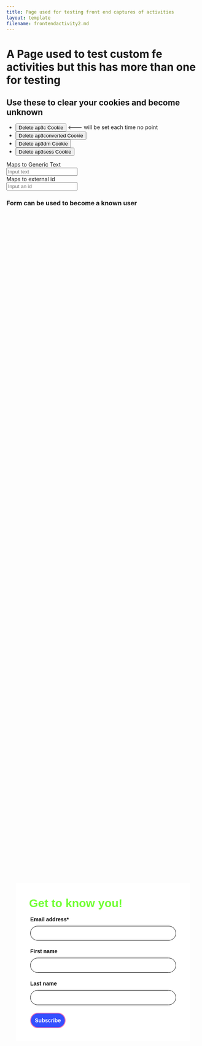 ```yaml
---
title: Page used for testing front end captures of activities
layout: template
filename: frontendactivity2.md
--- 
```

<!-- Autopilot robert capture code -->
<script>
	window.ap3c = window.ap3c || {};
	var ap3c = window.ap3c;
	ap3c.cmd = ap3c.cmd || [];
	ap3c.cmd.push(function() {
		ap3c.init('YdOVzkqoVlq0G5Pscm9iZXJ0', 'https://capture-api-master.stgautopilotapp.com/');
		ap3c.track({v: 0});
		ap3c.activity({
	"activity_id": "act:cm:another-custom-fe-activity",
	"attributes": {
		"bol:cm:boolean": true,
		"int:cm:decimal": 1656677004,
		"str:cm:postcode": "example string value"
	}
});
        ap3c.activity({
	"activity_id": "act:cm:test-that-it-is-not-brokensdfasdfasdf",
	"attributes": {
		"str:cm:generic-text": "example string value",
		"str:cm:number": "example string value"
	}
});
	});
	var s, t; s = document.createElement('script'); s.type = 'text/javascript'; s.src = "https://static.ap3stg.com/capture/master/capture.js";
	t = document.getElementsByTagName('script')[0]; t.parentNode.insertBefore(s, t);
</script>

<script>
let delete_cookie = function(name) {
    document.cookie = name +'=; Path=/; Expires=Thu, 01 Jan 1970 00:00:01 GMT;';
	console.log("Deleted ", name, "cookie");
};
</script>
# A Page used to test custom fe activities but this has more than one for testing

## Use these to clear your cookies and become unknown

* <button onclick="delete_cookie('ap3c')">Delete ap3c Cookie</button> <--- will be set each time no point
* <button onclick="delete_cookie('ap3converted')">Delete ap3converted Cookie</button>
* <button onclick="delete_cookie('ap3dm')">Delete ap3dm Cookie</button>
* <button onclick="delete_cookie('ap3sess')">Delete ap3sess Cookie</button>

<label for="genericText">Maps to Generic Text</label><br>
<input id="genericText" type="text" name="GenericTextInput" placeholder="Input text"><br>
<label for="externalid">Maps to external id</label><br>
<input id="externalid" type="text" name="Externalid" placeholder="Input an id"><br>

### Form can be used to become a known user

<div id="62be41f34a884d4c62cf1595" style="width: 100%; height: 100%;"><div id="62be41f34a884d4c62cf1595-form" class="62be41f34a884d4c62cf1595-template" style="position: relative; display: flex; height: 100%; align-items: center; justify-content: center;"><style> .ap3w-embeddable-form-62be41f34a884d4c62cf1595 { box-sizing: content-box; width: 100%; font-size: 16px; max-width: 450px; max-height: 100%; overflow: auto; background-color: #ffffff; border: 2px solid transparent; box-shadow: 0 0 10px 3px rgba(0, 0, 0, 0); } .ap3w-embeddable-form-62be41f34a884d4c62cf1595-contained { max-width: 300px; } .ap3w-embeddable-form-62be41f34a884d4c62cf1595:before { content: ' '; display: block; position: absolute; pointer-events: none; left: 0; top: 0; width: 100%; height: 100%; opacity: 80%; background-image: url(); background-position: center center; background-size: cover; background-repeat: no-repeat; } .ap3w-embeddable-form-content { margin: auto; padding: 32px; } .ap3w-embeddable-form-62be41f34a884d4c62cf1595-top { top: 0; } .ap3w-embeddable-form-62be41f34a884d4c62cf1595-bottom { bottom: 0; } .ap3w-embeddable-form-62be41f34a884d4c62cf1595-rounded { border-radius: 12px; } .ap3w-embeddable-form-62be41f34a884d4c62cf1595 .ap3w-text { margin-bottom: 16px; } .ap3w-embeddable-form-62be41f34a884d4c62cf1595 .ap3w-text * { padding-bottom: 5px; } .ap3w-embeddable-form-62be41f34a884d4c62cf1595 .ap3w-video { margin-bottom: 28px; } .ap3w-embeddable-form-62be41f34a884d4c62cf1595 .ap3w-video.ap3w-video--fill {margin: 0 -32px; margin-bottom: 28px;} .ap3w-embeddable-form-62be41f34a884d4c62cf1595 .ap3w-video.ap3w-video--fill.ap3w-video--first { margin: -32px; margin-bottom: 28px;} .ap3w-embeddable-form-62be41f34a884d4c62cf1595 .ap3w-video.ap3w-video--fill.ap3w-video--last { margin: -32px; margin-top: 20px;} .ap3w-embeddable-form-62be41f34a884d4c62cf1595 .ap3w-image { margin-bottom: 28px; } .ap3w-embeddable-form-62be41f34a884d4c62cf1595 .ap3w-image.ap3w-image--fill {margin: 0 -32px; margin-bottom: 28px;} .ap3w-embeddable-form-62be41f34a884d4c62cf1595 .ap3w-image.ap3w-image--fill.ap3w-image--first { margin: -32px; margin-bottom: 28px;} .ap3w-embeddable-form-62be41f34a884d4c62cf1595 .ap3w-image.ap3w-image--fill.ap3w-image--last { margin: -32px; margin-top: 20px;} .ap3w-embeddable-form-62be41f34a884d4c62cf1595 .ap3w-reaction { margin-bottom: 16px; } .ap3w-embeddable-form-62be41f34a884d4c62cf1595 .ap3w-form { margin-bottom: 16px; } .ap3w-embeddable-form-62be41f34a884d4c62cf1595 .ap3w-form .ap3w-input input[type=text], .ap3w-embeddable-form-62be41f34a884d4c62cf1595 .ap3w-form .ap3w-input input[type=email] { margin-bottom: 12px; } .ap3w-embeddable-form-tcpa-wrapper { text-align: center; margin-top: 12px; } .ap3w-embeddable-form-tcpa__text { color: #3f3e3e; margin: 0; font-size: 11px; line-height: 14px; } .ap3-form-br { flex-basis: 100%; height: 0; } .ap3w-embeddable-form-62be41f34a884d4c62cf1595 .ap3w-powered-by-autopilot { margin-bottom: 20px; } </style><div id="selected-_3dzgq9s6p" class=" ap3w-embeddable-form-62be41f34a884d4c62cf1595 ap3w-embeddable-form-62be41f34a884d4c62cf1595-full ap3w-embeddable-form-62be41f34a884d4c62cf1595-solid " data-select="true"><form id="ap3w-embeddable-form-62be41f34a884d4c62cf1595" class="ap3w-embeddable-form-content" style="display:flex;flex-wrap:wrap;justify-content:space-between"><div class="ap3-form-br"></div><style> .ap3w-text-62be41f34a884d4c62cf1595 { position: relative; margin: 0; margin-bottom: 16px; } .ap3w-text-62be41f34a884d4c62cf1595.ap3w-text--last { margin-bottom: 0!important; } .ap3w-text-62be41f34a884d4c62cf1595 * { margin: 0; padding-bottom: 8px; } .ap3w-text-62be41f34a884d4c62cf1595 *:last-child { padding-bottom: 0!important; } .ap3w-text-62be41f34a884d4c62cf1595 a { color: #3f3e3e; text-decoration: underline; } .ap3w-text-62be41f34a884d4c62cf1595 h1, .ap3w-text-62be41f34a884d4c62cf1595 h2, .ap3w-text-62be41f34a884d4c62cf1595 h3, .ap3w-text-62be41f34a884d4c62cf1595 h4, .ap3w-text-62be41f34a884d4c62cf1595 h5, .ap3w-text-62be41f34a884d4c62cf1595 h6, .ap3w-text-62be41f34a884d4c62cf1595 p, .ap3w-text-62be41f34a884d4c62cf1595 div> ul { text-transform: unset; text-decoration: unset; text-indent: unset; } .ap3w-text-62be41f34a884d4c62cf1595 h1 { font-family: Helvetica, sans-serif; font-size: 30px; line-height: 1.2; color: #71ff34; font-weight: 700; font-style: normal; } .ap3w-text-62be41f34a884d4c62cf1595 h2 { font-family: Helvetica, sans-serif; font-size: 20px; line-height: 1.2; color: #71ff34; font-weight: 700; font-style: normal; } .ap3w-text-62be41f34a884d4c62cf1595 h3 { font-family: Helvetica, sans-serif; font-size: 17px; line-height: 1.2; color: #71ff34; font-weight: 400; font-style: normal; } .ap3w-text-62be41f34a884d4c62cf1595 h4 { font-family: Helvetica, sans-serif; font-size: 14px; line-height: 1.2; color: #71ff34; font-weight: 400; font-style: normal; } .ap3w-text-62be41f34a884d4c62cf1595 h5 { font-family: Helvetica, sans-serif; font-size: 12px; line-height: 1.2; color: #71ff34; font-weight: 400; font-style: normal; } .ap3w-text-62be41f34a884d4c62cf1595 h6 { font-family: Helvetica, sans-serif; font-size: 12px; line-height: 1.2; color: #71ff34; font-weight: 400; font-style: normal; } .ap3w-text-62be41f34a884d4c62cf1595 p { font-family: Helvetica, sans-serif; font-size: 14px; line-height: 1.2; color: #3f3e3e; font-weight: 400; font-style: normal; } .ap3w-text-62be41f34a884d4c62cf1595 p[data-size="large"] { font-family: Helvetica, sans-serif; font-size: 17px; line-height: 1.2; color: #3f3e3e; font-weight: 400; font-style: normal; } .ap3w-text-62be41f34a884d4c62cf1595 p[data-size="small"] { font-family: Helvetica, sans-serif; font-size: 12px; line-height: 1.2; color: #3f3e3e; font-weight: 400; font-style: normal; } .ap3w-text-62be41f34a884d4c62cf1595 div > ul { font-family: Helvetica, sans-serif; font-size: 14px; line-height: 1.2; color: #3f3e3e; font-weight: 400; font-style: normal; } </style><div id="selected-_p04uvlq5d" class="ap3w-text ap3w-text-62be41f34a884d4c62cf1595 ap3w-text--first "><div data-select="true"><h1>Get to know you!</h1></div></div><div class="ap3-form-br"></div><style> .ap3w-form-input-62be41f34a884d4c62cf1595 { margin-bottom: 20px; } .ap3w-form-input-62be41f34a884d4c62cf1595 input, .ap3w-form-input-62be41f34a884d4c62cf1595 textarea { margin-top: 8px; box-sizing: border-box; width: 100%; background-color: #FFFFFF; border: 1px solid #000000; color: #000000; outline: none; font-family: Helvetica, sans-serif; font-weight: 400; font-style: normal; font-size: 14px; line-height: 1.2; padding: 10px 16px; resize: none; border-radius: 24px; } .ap3w-form-input-62be41f34a884d4c62cf1595 input[type="datetime-local"], .ap3w-form-input-62be41f34a884d4c62cf1595 input[type="date"] { padding: 8px 16px; } .ap3w-form-input-62be41f34a884d4c62cf1595 .ap3w-form-input-label { font-weight: bold; color: #000000; font-family: Helvetica, sans-serif; font-size: 14px; line-height: 1.2; } </style><div id="selected-_ahe30rc87" class="ap3w-form-input ap3w-form-input-62be41f34a884d4c62cf1595" data-select="true" data-field-id="str::email" data-merge-strategy="override" style="margin-right:3px;margin-left:3px;width:100%"><label for="ap3w-form-input-email-62be41f34a884d4c62cf1595" class="ap3w-form-input-label">Email address*</label><input type="email" id="ap3w-form-input-email-62be41f34a884d4c62cf1595" step="1" name="email" required=""></div><div class="ap3-form-br"></div><style> .ap3w-form-input-62be41f34a884d4c62cf1595 { margin-bottom: 20px; } .ap3w-form-input-62be41f34a884d4c62cf1595 input, .ap3w-form-input-62be41f34a884d4c62cf1595 textarea { margin-top: 8px; box-sizing: border-box; width: 100%; background-color: #FFFFFF; border: 1px solid #000000; color: #000000; outline: none; font-family: Helvetica, sans-serif; font-weight: 400; font-style: normal; font-size: 14px; line-height: 1.2; padding: 10px 16px; resize: none; border-radius: 24px; } .ap3w-form-input-62be41f34a884d4c62cf1595 input[type="datetime-local"], .ap3w-form-input-62be41f34a884d4c62cf1595 input[type="date"] { padding: 8px 16px; } .ap3w-form-input-62be41f34a884d4c62cf1595 .ap3w-form-input-label { font-weight: bold; color: #000000; font-family: Helvetica, sans-serif; font-size: 14px; line-height: 1.2; } </style><div id="selected-_tb2w9w594" class="ap3w-form-input ap3w-form-input-62be41f34a884d4c62cf1595" data-select="true" data-field-id="str::first" data-merge-strategy="override" style="margin-right:3px;margin-left:3px;width:100%"><label for="ap3w-form-input-text-62be41f34a884d4c62cf1595" class="ap3w-form-input-label">First name</label><input type="text" id="ap3w-form-input-text-62be41f34a884d4c62cf1595" step="1" name="first_name"></div><div class="ap3-form-br"></div><style> .ap3w-form-input-62be41f34a884d4c62cf1595 { margin-bottom: 20px; } .ap3w-form-input-62be41f34a884d4c62cf1595 input, .ap3w-form-input-62be41f34a884d4c62cf1595 textarea { margin-top: 8px; box-sizing: border-box; width: 100%; background-color: #FFFFFF; border: 1px solid #000000; color: #000000; outline: none; font-family: Helvetica, sans-serif; font-weight: 400; font-style: normal; font-size: 14px; line-height: 1.2; padding: 10px 16px; resize: none; border-radius: 24px; } .ap3w-form-input-62be41f34a884d4c62cf1595 input[type="datetime-local"], .ap3w-form-input-62be41f34a884d4c62cf1595 input[type="date"] { padding: 8px 16px; } .ap3w-form-input-62be41f34a884d4c62cf1595 .ap3w-form-input-label { font-weight: bold; color: #000000; font-family: Helvetica, sans-serif; font-size: 14px; line-height: 1.2; } </style><div id="selected-_j9kifcb9j" class="ap3w-form-input ap3w-form-input-62be41f34a884d4c62cf1595" data-select="true" data-field-id="str::last" data-merge-strategy="override" style="margin-right:3px;margin-left:3px;width:100%"><label for="ap3w-form-input-text-62be41f34a884d4c62cf1595" class="ap3w-form-input-label">Last name</label><input type="text" id="ap3w-form-input-text-62be41f34a884d4c62cf1595" step="1" name="last_name"></div><div class="ap3-form-br"></div><style> .ap3w-form-button-62be41f34a884d4c62cf1595 button { cursor: pointer; padding: 10px; font-weight: bold; outline: none; margin-left: 3px; border: 2px solid #fd71b2; color: #ffffff; background-color: #344fff; font-family: Helvetica, sans-serif; font-size: 14px; line-height: 1.2; border-radius: calc(3.125em / 2); flex: 1; } </style><div id="selected-_xhzoz3w5w" class=" ap3w-form-button ap3w-form-button-62be41f34a884d4c62cf1595 "><button id="ap3w-form-button-62be41f34a884d4c62cf1595" type="submit" data-select="true" data-button-on-click="thank-you">Subscribe</button></div></form></div></div><div id="62be41f34a884d4c62cf1595-thank-you" class="62be41f34a884d4c62cf1595-template" style="position: relative; display: none; height: 100%; align-items: center; justify-content: center;"><style> .ap3w-embeddable-form-62be41f34a884d4c62cf1595 { box-sizing: content-box; width: 100%; font-size: 16px; max-width: 450px; max-height: 100%; overflow: auto; background-color: #ffffff; border: 2px solid transparent; box-shadow: 0 0 10px 3px rgba(0, 0, 0, 0); } .ap3w-embeddable-form-62be41f34a884d4c62cf1595-contained { max-width: 300px; } .ap3w-embeddable-form-62be41f34a884d4c62cf1595:before { content: ' '; display: block; position: absolute; pointer-events: none; left: 0; top: 0; width: 100%; height: 100%; opacity: 80%; background-image: url(); background-position: center center; background-size: cover; background-repeat: no-repeat; } .ap3w-embeddable-form-content { margin: auto; padding: 32px; } .ap3w-embeddable-form-62be41f34a884d4c62cf1595-top { top: 0; } .ap3w-embeddable-form-62be41f34a884d4c62cf1595-bottom { bottom: 0; } .ap3w-embeddable-form-62be41f34a884d4c62cf1595-rounded { border-radius: 12px; } .ap3w-embeddable-form-62be41f34a884d4c62cf1595 .ap3w-text { margin-bottom: 16px; } .ap3w-embeddable-form-62be41f34a884d4c62cf1595 .ap3w-text * { padding-bottom: 5px; } .ap3w-embeddable-form-62be41f34a884d4c62cf1595 .ap3w-video { margin-bottom: 28px; } .ap3w-embeddable-form-62be41f34a884d4c62cf1595 .ap3w-video.ap3w-video--fill {margin: 0 -32px; margin-bottom: 28px;} .ap3w-embeddable-form-62be41f34a884d4c62cf1595 .ap3w-video.ap3w-video--fill.ap3w-video--first { margin: -32px; margin-bottom: 28px;} .ap3w-embeddable-form-62be41f34a884d4c62cf1595 .ap3w-video.ap3w-video--fill.ap3w-video--last { margin: -32px; margin-top: 20px;} .ap3w-embeddable-form-62be41f34a884d4c62cf1595 .ap3w-image { margin-bottom: 28px; } .ap3w-embeddable-form-62be41f34a884d4c62cf1595 .ap3w-image.ap3w-image--fill {margin: 0 -32px; margin-bottom: 28px;} .ap3w-embeddable-form-62be41f34a884d4c62cf1595 .ap3w-image.ap3w-image--fill.ap3w-image--first { margin: -32px; margin-bottom: 28px;} .ap3w-embeddable-form-62be41f34a884d4c62cf1595 .ap3w-image.ap3w-image--fill.ap3w-image--last { margin: -32px; margin-top: 20px;} .ap3w-embeddable-form-62be41f34a884d4c62cf1595 .ap3w-reaction { margin-bottom: 16px; } .ap3w-embeddable-form-62be41f34a884d4c62cf1595 .ap3w-form { margin-bottom: 16px; } .ap3w-embeddable-form-62be41f34a884d4c62cf1595 .ap3w-form .ap3w-input input[type=text], .ap3w-embeddable-form-62be41f34a884d4c62cf1595 .ap3w-form .ap3w-input input[type=email] { margin-bottom: 12px; } .ap3w-embeddable-form-tcpa-wrapper { text-align: center; margin-top: 12px; } .ap3w-embeddable-form-tcpa__text { color: #3f3e3e; margin: 0; font-size: 11px; line-height: 14px; } .ap3-form-br { flex-basis: 100%; height: 0; } .ap3w-embeddable-form-62be41f34a884d4c62cf1595 .ap3w-powered-by-autopilot { margin-bottom: 20px; } </style><div id="selected-_5lcf5ums2" class=" ap3w-embeddable-form-62be41f34a884d4c62cf1595 ap3w-embeddable-form-62be41f34a884d4c62cf1595-full ap3w-embeddable-form-62be41f34a884d4c62cf1595-solid " data-select="true"><form id="ap3w-embeddable-form-62be41f34a884d4c62cf1595" class="ap3w-embeddable-form-content" style="display:flex;flex-wrap:wrap;justify-content:space-between"><div class="ap3-form-br"></div><style> .ap3w-text-62be41f34a884d4c62cf1595 { position: relative; margin: 0; margin-bottom: 16px; } .ap3w-text-62be41f34a884d4c62cf1595.ap3w-text--last { margin-bottom: 0!important; } .ap3w-text-62be41f34a884d4c62cf1595 * { margin: 0; padding-bottom: 8px; } .ap3w-text-62be41f34a884d4c62cf1595 *:last-child { padding-bottom: 0!important; } .ap3w-text-62be41f34a884d4c62cf1595 a { color: #3f3e3e; text-decoration: underline; } .ap3w-text-62be41f34a884d4c62cf1595 h1, .ap3w-text-62be41f34a884d4c62cf1595 h2, .ap3w-text-62be41f34a884d4c62cf1595 h3, .ap3w-text-62be41f34a884d4c62cf1595 h4, .ap3w-text-62be41f34a884d4c62cf1595 h5, .ap3w-text-62be41f34a884d4c62cf1595 h6, .ap3w-text-62be41f34a884d4c62cf1595 p, .ap3w-text-62be41f34a884d4c62cf1595 div> ul { text-transform: unset; text-decoration: unset; text-indent: unset; } .ap3w-text-62be41f34a884d4c62cf1595 h1 { font-family: Helvetica, sans-serif; font-size: 30px; line-height: 1.2; color: #71ff34; font-weight: 700; font-style: normal; } .ap3w-text-62be41f34a884d4c62cf1595 h2 { font-family: Helvetica, sans-serif; font-size: 20px; line-height: 1.2; color: #71ff34; font-weight: 700; font-style: normal; } .ap3w-text-62be41f34a884d4c62cf1595 h3 { font-family: Helvetica, sans-serif; font-size: 17px; line-height: 1.2; color: #71ff34; font-weight: 400; font-style: normal; } .ap3w-text-62be41f34a884d4c62cf1595 h4 { font-family: Helvetica, sans-serif; font-size: 14px; line-height: 1.2; color: #71ff34; font-weight: 400; font-style: normal; } .ap3w-text-62be41f34a884d4c62cf1595 h5 { font-family: Helvetica, sans-serif; font-size: 12px; line-height: 1.2; color: #71ff34; font-weight: 400; font-style: normal; } .ap3w-text-62be41f34a884d4c62cf1595 h6 { font-family: Helvetica, sans-serif; font-size: 12px; line-height: 1.2; color: #71ff34; font-weight: 400; font-style: normal; } .ap3w-text-62be41f34a884d4c62cf1595 p { font-family: Helvetica, sans-serif; font-size: 14px; line-height: 1.2; color: #3f3e3e; font-weight: 400; font-style: normal; } .ap3w-text-62be41f34a884d4c62cf1595 p[data-size="large"] { font-family: Helvetica, sans-serif; font-size: 17px; line-height: 1.2; color: #3f3e3e; font-weight: 400; font-style: normal; } .ap3w-text-62be41f34a884d4c62cf1595 p[data-size="small"] { font-family: Helvetica, sans-serif; font-size: 12px; line-height: 1.2; color: #3f3e3e; font-weight: 400; font-style: normal; } .ap3w-text-62be41f34a884d4c62cf1595 div > ul { font-family: Helvetica, sans-serif; font-size: 14px; line-height: 1.2; color: #3f3e3e; font-weight: 400; font-style: normal; } </style><div id="selected-_76ywxtowa" class="ap3w-text ap3w-text-62be41f34a884d4c62cf1595 ap3w-text--first ap3w-text--last"><div data-select="true"><h2>Thank you!</h2></div></div></form></div></div></div>


